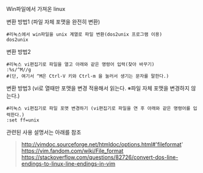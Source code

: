 Win파일에서 가져온 linux

변환 방법1 (파일 자체 포맷을 완전히 변환)
```
#리눅스에서 win파일을 unix 계열로 파일 변환(dos2unix 프로그램 이용)
dos2unix
```

변환 방법2
```
#리눅스 vi편집기로 파일을 열고 아래와 같은 명령어 입력(찾아 바꾸기)
:%s/^M//g
#(단, 여기서 ^M은 Ctrl-V 키와 Ctrl-m 을 눌러서 생기는 문자를 말한다.)
```

변환 방법3 (vi로 열때만 포맷을 변경 적용해서 읽는다. ※파일 자체 포맷을 변경하지 않는다.)
```
#리눅스 vi편집기로 파일 포맷 변경하기 (vi편집기로 파일을 연 후 아래와 같은 명령어를 입력한다.)
:set ff=unix
```

관련된 사용 설명서는 아래를 참조
> http://vimdoc.sourceforge.net/htmldoc/options.html#'fileformat'
> https://vim.fandom.com/wiki/File_format
> https://stackoverflow.com/questions/82726/convert-dos-line-endings-to-linux-line-endings-in-vim
